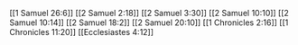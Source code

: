 [[1 Samuel 26:6]]
[[2 Samuel 2:18]]
[[2 Samuel 3:30]]
[[2 Samuel 10:10]]
[[2 Samuel 10:14]]
[[2 Samuel 18:2]]
[[2 Samuel 20:10]]
[[1 Chronicles 2:16]]
[[1 Chronicles 11:20]]
[[Ecclesiastes 4:12]]

